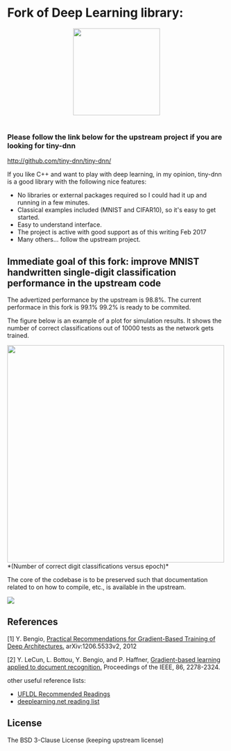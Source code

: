 # Fork of Deep Learning library:

<div align="center">
  <img src="https://github.com/tiny-dnn/tiny-dnn/blob/master/docs/logo/TinyDNN-logo-letters-alpha-version.png"width=200><br><br>
</div>

###  Please follow the link below for the upstream project if you are looking for tiny-dnn

http://github.com/tiny-dnn/tiny-dnn/

If you like C++ and want to play with deep learning, in my opinion, tiny-dnn is a good library with the following nice
features:

* No libraries or external packages required so I could had it up and running in a few minutes.
* Classical examples included (MNIST and CIFAR10), so it's easy to get started.
* Easy to understand interface.
* The project is active with good support as of this writing Feb 2017
* Many others... follow the upstream project.

## Immediate goal of this fork: improve MNIST handwritten single-digit classification performance in the upstream code

The advertized performance by the upstream is 98.8%. 
The current performace in this fork is 99.1% 99.2% is ready to be commited.

The figure below is an example of a plot for simulation results. It shows the number of correct classifications out of
10000 tests as the network gets trained.

<img src="https://cloud.githubusercontent.com/assets/23116478/22905779/7b05721e-f1f6-11e6-83a2-a7474d7a1d41.png" width=500>
*(Number of correct digit classifications versus epoch)*

The core of the codebase is to be preserved such that documentation related to on how to compile, etc., is available
in the upstream. 

<img src="https://travis-ci.org/pliptor/tiny-dnn.svg?branch=master">

## References
[1] Y. Bengio, [Practical Recommendations for Gradient-Based Training of Deep Architectures.](http://arxiv.org/pdf/1206.5533v2.pdf) 
    arXiv:1206.5533v2, 2012

[2] Y. LeCun, L. Bottou, Y. Bengio, and P. Haffner, [Gradient-based learning applied to document recognition.](http://yann.lecun.com/exdb/publis/pdf/lecun-01a.pdf)
    Proceedings of the IEEE, 86, 2278-2324.
    
other useful reference lists:
- [UFLDL Recommended Readings](http://deeplearning.stanford.edu/wiki/index.php/UFLDL_Recommended_Readings)
- [deeplearning.net reading list](http://deeplearning.net/reading-list/)

## License
The BSD 3-Clause License (keeping upstream license)

